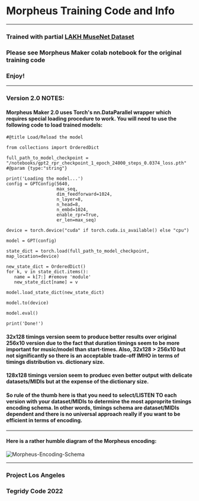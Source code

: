 # Morpheus Training Code and Info

***

### Trained with partial [LAKH MuseNet Dataset](https://github.com/asigalov61/LAKH-MuseNet-MIDI-Dataset)

### Please see Morpheus Maker colab notebook for the original training code

### Enjoy!

***

### Version 2.0 NOTES:

#### Morpheus Maker 2.0 uses Torch's nn.DataParallel wrapper which requires special loading procedure to work. You will need to use the following code to load trained models:

```
#@title Load/Reload the model

from collections import OrderedDict

full_path_to_model_checkpoint = "/notebooks/gpt2_rpr_checkpoint_1_epoch_24000_steps_0.0374_loss.pth" #@param {type:"string"}

print('Loading the model...')
config = GPTConfig(5640, 
                   max_seq,
                   dim_feedforward=1024,
                   n_layer=8, 
                   n_head=8, 
                   n_embd=1024,
                   enable_rpr=True,
                   er_len=max_seq)

device = torch.device("cuda" if torch.cuda.is_available() else "cpu")

model = GPT(config)

state_dict = torch.load(full_path_to_model_checkpoint, map_location=device)

new_state_dict = OrderedDict()
for k, v in state_dict.items():
   name = k[7:] #remove 'module'
   new_state_dict[name] = v

model.load_state_dict(new_state_dict)

model.to(device)

model.eval()

print('Done!')
```

#### 32x128 timings version seem to produce better results over original 256x10 version due to the fact that duration timings seem to be more important for music/model than start-times. Also, 32x128 > 256x10 but not significantly so there is an acceptable trade-off IMHO in terms of timings distribution vs. dictionary size. 

#### 128x128 timings version seem to produec even better output with delicate datasets/MIDIs but at the expense of the dictionary size.

#### So rule of the thumb here is that you need to select/LISTEN TO each version with your dataset/MIDIs to determine the most approprite timings encoding schema. In other words, timings schema are dataset/MIDIs dependent and there is no universal approach really if you want to be efficient in terms of encoding.

***

#### Here is a rather humble diagram of the Morpheus encoding:

![Morpheus-Encoding-Schema](https://user-images.githubusercontent.com/56325539/162582000-ddc78c1d-ac30-4fc7-a813-1f0bbc736f57.png)

***

### Project Los Angeles

### Tegridy Code 2022
